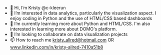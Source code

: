 - 👋 Hi, I’m Kristy @c-kleerun
- 👀 I’m interested in data analytics, particularly the visualization aspect. I enjoy coding in Python and the use of HTML/CSS based dashboards
- 🌱 I’m currently learning more about Python and HTML/CSS. I'm also interested in learning more about DOMO's platform.
- 💞️ I’m looking to collaborate on data visualization projects
- 📫 How to reach me kristy_allred@hotmail.com OR www.linkedin.com/in/kristy-allred-7410a51b8
